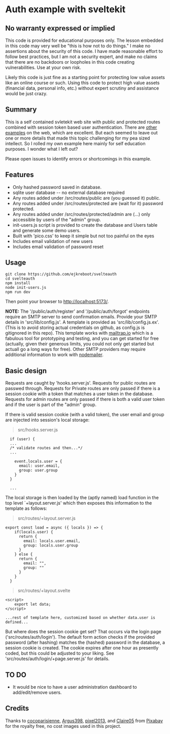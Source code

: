 # Auth example with sveltekit

## No warranty expressed or implied

This code is provided for educational purposes only. The lesson embedded in this code may very well be "this is how not 
to do things." I make no assertions about the security of this code. I have made reasonable effort to follow best practices, 
but I am not a security expert, and make no claims that there are no backdoors or loopholes in this code creating 
vulnerabilities. Use at your own risk.

Likely this code is just fine as a starting point for protecting low value assets like an online course or such. Using 
this code to protect high value assets (financial data, personal info, etc.) without expert scrutiny and assistance would 
be just crazy.

## Summary

This is a self contained svletekit web site with public and protected routes combined with session token based user 
authentication. There are [other](https://joyofcode.xyz/sveltekit-authentication-using-cookies) [examples](https://blog.logrocket.com/authentication-svelte-using-cookies/) on the web, which are excellent.  But each seemed to leave out one or more details 
that made this topic challenging for my pea sized intellect. So I rolled my own example here mainly for self education 
purposes. I wonder what I left out?

Please open issues to identify errors or shortcomings in this example.

## Features

* Only hashed password saved in database.
* sqlite user database -- no external database required
* Any routes added under /src/routes/public are (you guessed it) public.
* Any routes added under /src/routes/protected are (wait for it) password protected.
* Any routes added under /src/routes/protected/admin are (...) only accessible by users of the "admin" group.
* init-users.js script is provided to create the database and Users table and generate some demo users.
* Built with 'pico.css' to keep it simple but not too painful on the eyes
* Includes email validation of new users
* Includes email validation of password reset

## Usage

```
git clone https://github.com/ejkreboot/svelteauth
cd svelteauth
npm install
node init-users.js
npm run dev
```
Then point your browser to [http://localhost:5173/](http://localhost:5173/).

**NOTE:** The '/public/auth/register' and '/public/auth/forgot' endpoints require an SMTP server to 
send confirmation emails. Provide your SMTP details in 'src/lib/config.js'. A template is provided 
as 'src/lib/config.js.ex'. (This is to avoid storing actual credentials on github, as config.js is
gitignored in this repo). This template works with [mailtrap.io](https://mailtrap.io) which is a 
fabulous tool for prototyping and testing, and you can get started for free (actually, given their 
generous limits, you could not only get started but actuall go a long ways for free). Other SMTP 
providers may require additional information to work with [nodemailer](https://nodemailer.com).

## Basic design

Requests are caught by 'hooks.server.js'. Requests for public routes are passwed through. Requests for 
Private routes are only passed if there is a session cookie with a token that matches a user token 
in the database. Requests for admin routes are only passed if there is both a valid user token and if 
the user is part of the "admin" group.

If there is valid session cookie (with a valid token), the user email and group are injected into session's 
local storage:

> src/hooks.server.js
```
  if (user) {
  ... 
  /* validate routes and then...*/
  ...

    event.locals.user = {
      email: user.email,
      group: user.group
    }
  }
 
  ...

```

The local storage is then loaded by the (aptly named) load function in the top level `+layout.server.js' which 
then exposes this information to the template as follows:

> src/routes/+layout.server.js
```
export const load = async ({ locals }) => {
    if(locals.user) {
      return {
        email: locals.user.email,
        group: locals.user.group
      }  
    } else {
      return {
        email: "",
        group: ""
      }  
    }
  }
```

>src/routes/+layout.svelte
```
<script>
    export let data;
</script>

...rest of template here, customized based on whether data.user is defined...

```

But where does the session cookie get set? That occurs via the login page ('src/routes/auth/login'). 
The default form action checks if the provided password (after hashing) matches the (hashed) password 
in the database, a session cookie is created. The cookie expires after one hour as presently coded, 
but this could be adjusted to your liking. See 'src/routes/auth/login/+page.server.js' for details.

## TO DO

* It would be nice to have a user administration dashboard to add/edit/remove users.

## Credits

Thanks to [cocoparisienne](https://pixabay.com/users/cocoparisienne-127419/), [Argus398](https://pixabay.com/users/argus398-343496/), [pixel2013](https://pixabay.com/users/pixel2013-2364555/), and [Claire05](https://pixabay.com/users/claire05-9411250/) from [Pixabay](https://pixabay.com) for the royalty free, no cost images used in this project.
